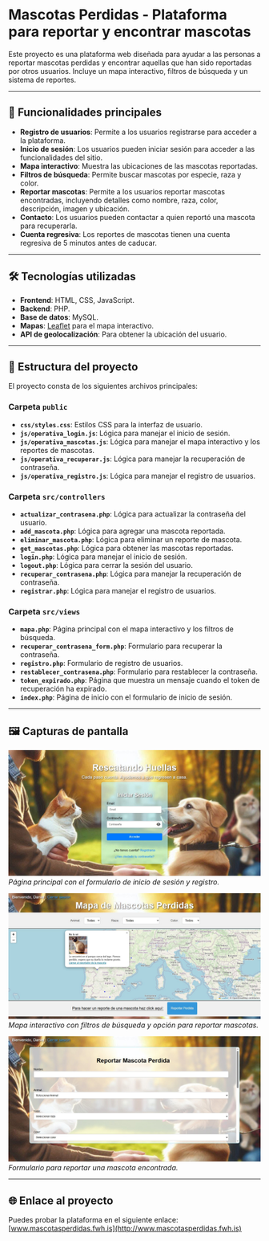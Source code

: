 # Mascotas Perdidas - Plataforma para reportar y encontrar mascotas

Este proyecto es una plataforma web diseñada para ayudar a las personas a reportar mascotas perdidas y encontrar aquellas que han sido reportadas por otros usuarios. Incluye un mapa interactivo, filtros de búsqueda y un sistema de reportes.

---

## 🚀 Funcionalidades principales

- **Registro de usuarios**: Permite a los usuarios registrarse para acceder a la plataforma.
- **Inicio de sesión**: Los usuarios pueden iniciar sesión para acceder a las funcionalidades del sitio.
- **Mapa interactivo**: Muestra las ubicaciones de las mascotas reportadas.
- **Filtros de búsqueda**: Permite buscar mascotas por especie, raza y color.
- **Reportar mascotas**: Permite a los usuarios reportar mascotas encontradas, incluyendo detalles como nombre, raza, color, descripción, imagen y ubicación.
- **Contacto**: Los usuarios pueden contactar a quien reportó una mascota para recuperarla.
- **Cuenta regresiva**: Los reportes de mascotas tienen una cuenta regresiva de 5 minutos antes de caducar.

---

## 🛠️ Tecnologías utilizadas

- **Frontend**: HTML, CSS, JavaScript.
- **Backend**: PHP.
- **Base de datos**: MySQL.
- **Mapas**: [Leaflet](https://leafletjs.com/) para el mapa interactivo.
- **API de geolocalización**: Para obtener la ubicación del usuario.

---

## 📂 Estructura del proyecto

El proyecto consta de los siguientes archivos principales:

### **Carpeta `public`**
- **`css/styles.css`**: Estilos CSS para la interfaz de usuario.
- **`js/operativa_login.js`**: Lógica para manejar el inicio de sesión.
- **`js/operativa_mascotas.js`**: Lógica para manejar el mapa interactivo y los reportes de mascotas.
- **`js/operativa_recuperar.js`**: Lógica para manejar la recuperación de contraseña.
- **`js/operativa_registro.js`**: Lógica para manejar el registro de usuarios.

### **Carpeta `src/controllers`**
- **`actualizar_contrasena.php`**: Lógica para actualizar la contraseña del usuario.
- **`add_mascota.php`**: Lógica para agregar una mascota reportada.
- **`eliminar_mascota.php`**: Lógica para eliminar un reporte de mascota.
- **`get_mascotas.php`**: Lógica para obtener las mascotas reportadas.
- **`login.php`**: Lógica para manejar el inicio de sesión.
- **`logout.php`**: Lógica para cerrar la sesión del usuario.
- **`recuperar_contrasena.php`**: Lógica para manejar la recuperación de contraseña.
- **`registrar.php`**: Lógica para manejar el registro de usuarios.

### **Carpeta `src/views`**
- **`mapa.php`**: Página principal con el mapa interactivo y los filtros de búsqueda.
- **`recuperar_contrasena_form.php`**: Formulario para recuperar la contraseña.
- **`registro.php`**: Formulario de registro de usuarios.
- **`restablecer_contrasena.php`**: Formulario para restablecer la contraseña.
- **`token_expirado.php`**: Página que muestra un mensaje cuando el token de recuperación ha expirado.
- **`index.php`**: Página de inicio con el formulario de inicio de sesión.

---

## 🖼️ Capturas de pantalla

![Página principal](capturas/index.jpg)  
*Página principal con el formulario de inicio de sesión y registro.*

![Mapa interactivo](capturas/mapa.jpg)  
*Mapa interactivo con filtros de búsqueda y opción para reportar mascotas.*

![Formulario de reporte](capturas/repor.jpg)  
*Formulario para reportar una mascota encontrada.*

---

## 🌐 Enlace al proyecto

Puedes probar la plataforma en el siguiente enlace: [www.mascotasperdidas.fwh.is](http://www.mascotasperdidas.fwh.is)

